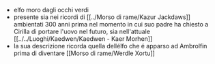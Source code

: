 - elfo moro dagli occhi verdi
- presente sia nei ricordi di [[../Morso di rame/Kazur Jackdaws]] ambientati 300 anni prima nel momento in cui suo padre ha chiesto a Cirilla di portare l'uovo nel futuro, sia nell'attuale [[../../Luoghi/Kaedwen/Kaedwen - Kaer Morhen]] 
- la sua descrizione ricorda quella dellélfo che é apparso ad Ambrolfin prima di diventare [[Morso di rame/Werdle Xortu]] 